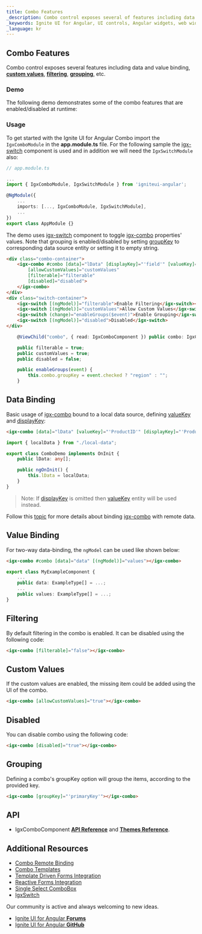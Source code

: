 ```yaml
---
title: Combo Features
_description: Combo control exposes several of features including data and value binding, custom values, filtering, grouping, etc.
_keywords: Ignite UI for Angular, UI controls, Angular widgets, web widgets, UI widgets, Angular, Native Angular Components Suite, Native Angular Controls, Native Angular Components Library, Angular Combo components, Angular Features, Angular Combo Features, Angular Combo Data Binding, Angular Combo Value Binding, Angular Combo Data Filtering, Angular Combo Grouping, Angular Combo Custom Values
_language: kr
---
```


## Combo Features
<p class="highlight">

Combo control exposes several features including data and value binding, **[custom values](combo-features.md#custom-values)**, **[filtering](combo-features.md#filtering)**, **[grouping](combo-features.md#grouping)**, etc.
</p>
<div class="divider"></div>

### Demo
The following demo demonstrates some of the combo features that are enabled/disabled at runtime:


<code-view style="height: 440px;"
           data-demos-base-url="{environment:demosBaseUrl}"
           iframe-src="{environment:demosBaseUrl}/lists/combo-features/" >
</code-view>

<div class="divider--half"></div>

### Usage
To get started with the Ignite UI for Angular Combo import the `IgxComboModule` in the **app.module.ts** file. For the following sample the [igx-switch](switch.md) component is used and in addition we will need the `IgxSwitchModule` also:

```typescript
// app.module.ts

...
import { IgxComboModule, IgxSwitchModule } from 'igniteui-angular';

@NgModule({
    ...
    imports: [..., IgxComboModule, IgxSwitchModule],
    ...
})
export class AppModule {}
```

The demo uses [igx-switch]({environment:angularApiUrl}/classes/igxswitchcomponent.html) component to toggle [igx-combo]({environment:angularApiUrl}/classes/igxcombocomponent.html) properties' values. Note that grouping is enabled/disabled by setting [groupKey]({environment:angularApiUrl}/classes/igxcombocomponent.html#groupkey) to corresponding data source entity or setting it to empty string.
```html
<div class="combo-container">
    <igx-combo #combo [data]="lData" [displayKey]="'field'" [valueKey]="'field'"
        [allowCustomValues]="customValues"
        [filterable]="filterable"
        [disabled]="disabled">
    </igx-combo>
</div>
<div class="switch-container">
    <igx-switch [(ngModel)]="filterable">Enable Filtering</igx-switch><br />
    <igx-switch [(ngModel)]="customValues">Allow Custom Values</igx-switch><br />
    <igx-switch (change)="enableGroups($event)">Enable Grouping</igx-switch><br />
    <igx-switch [(ngModel)]="disabled">Disabled</igx-switch>
</div>
```

```typescript
    @ViewChild("combo", { read: IgxComboComponent }) public combo: IgxComboComponent;

    public filterable = true;
    public customValues = true;
    public disabled = false;

    public enableGroups(event) {
        this.combo.groupKey = event.checked ? "region" : "";
    }
```

## Data Binding

Basic usage of [igx-combo]({environment:angularApiUrl}/classes/igxcombocomponent.html) bound to a local data source, defining [valueKey]({environment:angularApiUrl}/classes/igxcombocomponent.html#valuekey) and [displayKey]({environment:angularApiUrl}/classes/igxcombocomponent.html#displaykey):

```html
<igx-combo [data]="lData" [valueKey]="'ProductID'" [displayKey]="'ProductName'"></igx-combo>
```

```typescript
import { localData } from "./local-data";

export class ComboDemo implements OnInit {
    public lData: any[];

    public ngOnInit() {
        this.lData = localData;
    }
}
```

> Note: If [displayKey]({environment:angularApiUrl}/classes/igxcombocomponent.html#displaykey) is omitted then [valueKey]({environment:angularApiUrl}/classes/igxcombocomponent.html#valuekey) entity will be used instead.


Follow this [topic](combo-remote.md) for more details about binding [igx-combo]({environment:angularApiUrl}/classes/igxcombocomponent.html) with remote data.

## Value Binding

For two-way data-binding, the `ngModel` can be used like shown below:

```html
<igx-combo #combo [data]="data" [(ngModel)]="values"></igx-combo>
```

```typescript
export class MyExampleComponent {
    ...
    public data: ExampleType[] = ...;
    ...
    public values: ExampleType[] = ...;
}
```

<div class="divider--half"></div>

## Filtering
By default filtering in the combo is enabled. It can be disabled using the following code:

```html
<igx-combo [filterable]="false"></igx-combo>
```

<div class="divider--half"></div>

<div class="divider--half"></div>

## Custom Values
If the custom values are enabled, the missing item could be added using the UI of the combo.

```html
<igx-combo [allowCustomValues]="true"></igx-combo>
```

<div class="divider--half"></div>

## Disabled
You can disable combo using the following code:

```html
<igx-combo [disabled]="true"></igx-combo>
```

<div class="divider--half"></div>

## Grouping
Defining a combo's groupKey option will group the items, according to the provided key.

```html
<igx-combo [groupKey]="'primaryKey'"></igx-combo>
```

<div class="divider--half"></div>

## API
<div class="divider--half"></div>

* IgxComboComponent [**API Reference**]({environment:angularApiUrl}/classes/igxcombocomponent.html) and
[**Themes Reference**]({environment:sassApiUrl}/themes#function-combo-theme).

## Additional Resources
<div class="divider--half"></div>

* [Combo Remote Binding](combo-remote.md)
* [Combo Templates](combo-templates.md)
* [Template Driven Forms Integration](input-group.md)
* [Reactive Forms Integration](angular-reactive-form-validation.md)
* [Single Select ComboBox](simple-combo.md)
* [IgxSwitch](switch.md)

Our community is active and always welcoming to new ideas.

* [Ignite UI for Angular **Forums**](https://www.infragistics.com/community/forums/f/ignite-ui-for-angular)
* [Ignite UI for Angular **GitHub**](https://github.com/IgniteUI/igniteui-angular)
